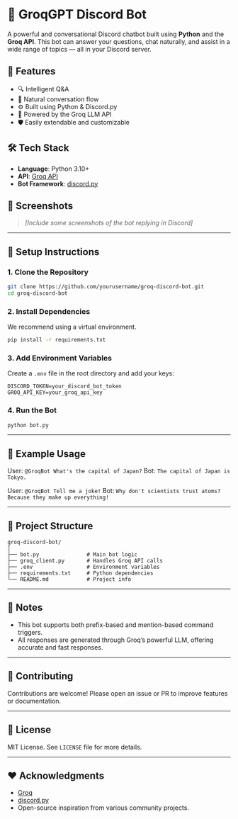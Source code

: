 # 🤖 GroqGPT Discord Bot

A powerful and conversational Discord chatbot built using **Python** and the **Groq API**. This bot can answer your questions, chat naturally, and assist in a wide range of topics — all in your Discord server.

## 🚀 Features

- 🔍 Intelligent Q&A
- 💬 Natural conversation flow
- ⚙️ Built using Python & Discord.py
- 🧠 Powered by the Groq LLM API
- 🛡️ Easily extendable and customizable

## 🛠️ Tech Stack

- **Language**: Python 3.10+
- **API**: [Groq API](https://groq.com/)
- **Bot Framework**: [discord.py](https://github.com/Rapptz/discord.py)

## 📸 Screenshots

> *[Include some screenshots of the bot replying in Discord]*

---

## 🔧 Setup Instructions

### 1. Clone the Repository

```bash
git clone https://github.com/yourusername/groq-discord-bot.git
cd groq-discord-bot
````

### 2. Install Dependencies

We recommend using a virtual environment.

```bash
pip install -r requirements.txt
```

### 3. Add Environment Variables

Create a `.env` file in the root directory and add your keys:

```env
DISCORD_TOKEN=your_discord_bot_token
GROQ_API_KEY=your_groq_api_key
```

### 4. Run the Bot

```bash
python bot.py
```

---

## 🧠 Example Usage

User: `@GroqBot What's the capital of Japan?`
Bot: `The capital of Japan is Tokyo.`

User: `@GroqBot Tell me a joke!`
Bot: `Why don't scientists trust atoms? Because they make up everything!`

---

## 📁 Project Structure

```
groq-discord-bot/
│
├── bot.py               # Main bot logic
├── groq_client.py       # Handles Groq API calls
├── .env                 # Environment variables
├── requirements.txt     # Python dependencies
└── README.md            # Project info
```

---

## 📌 Notes

* This bot supports both prefix-based and mention-based command triggers.
* All responses are generated through Groq’s powerful LLM, offering accurate and fast responses.

---

## 🤝 Contributing

Contributions are welcome!
Please open an issue or PR to improve features or documentation.

---

## 📜 License

MIT License. See `LICENSE` file for more details.

---

## ❤️ Acknowledgments

* [Groq](https://groq.com/)
* [discord.py](https://github.com/Rapptz/discord.py)
* Open-source inspiration from various community projects.



